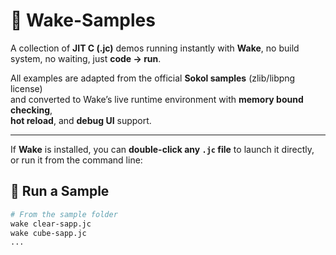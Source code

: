 # 🧩 Wake-Samples

A collection of **JIT C (.jc)** demos running instantly with **Wake**,
no build system, no waiting, just **code → run**.

All examples are adapted from the official **Sokol samples** (zlib/libpng license)  
and converted to Wake’s live runtime environment with **memory bound checking**,  
**hot reload**, and **debug UI** support.

---

If **Wake** is installed, you can **double-click any `.jc` file** to launch it directly,  
or run it from the command line:

## 🚀 Run a Sample

```bash
# From the sample folder
wake clear-sapp.jc
wake cube-sapp.jc
...
